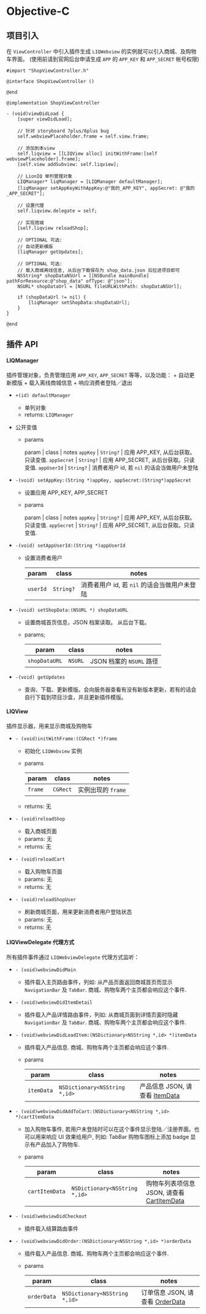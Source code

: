 # Objective-C

## 项目引入

在 `ViewController` 中引入插件生成 `LIQWebview` 的实例就可以引入商城、及购物车界面。
(使用前请到官网后台申请生成 `APP` 的 `APP_KEY` 和 `APP_SECRET` 帐号权限)

````
#import "ShopViewController.h"

@interface ShopViewController ()

@end

@implementation ShopViewController

- (void)viewDidLoad {
    [super viewDidLoad];
    
    // 针对 storyboard 7plus/6plus bug
    self.webviewPlaceholder.frame = self.view.frame;

    // 添加到本view
    self.liqview = [[LIQView alloc] initWithFrame:[self webviewPlaceholder].frame];
    [self.view addSubview: self.liqview];

    // LionIQ 单列管理对象
    LIQManager* liqManager = [LIQManager defaultManager];
    [liqManager setAppKeyWithAppKey:@"我的_APP_KEY", appSecret: @"我的_APP_SECRET"];

    // 设置代理
    self.liqview.delegate = self;

    // 实现商城
    [self.liqview reloadShop];

    // OPTIONAL 可选: 
    // 自动更新模版
    [liqManager getUpdates];

    // OPTIONAL 可选: 
    // 载入商城离线信息, 从后台下载保存为 shop_data.json 后拉进项目即可
    NSString* shopDataNSUrl = [[NSBundle mainBundle] pathForResource:@"shop_data" ofType: @"json"];
    NSURL* shopDataUrl = [NSURL fileURLWithPath: shopDataNSUrl];

    if (shopDataUrl != nil) {
        [liqManager setShopData:shopDataUrl];
    }
}

@end
````

## 插件 API

#### LIQManager

插件管理对象，负责管理应用 `APP_KEY`, `APP_SECRET` 等等，以及功能：
    + 自动更新模版
    + 载入离线商城信息
    + 响应消费者登陆／退出

- `+(id) defaultManager`
    + 单列对象
    + returns: `LIQManager`

- 公开变值
    + params
    
        param | class | notes
        `appKey` | `String?` | 应用 APP_KEY, 从后台获取。只读变值.
        `appSecret` | `String?` | 应用 APP_SECRET, 从后台获取。只读变值.
        `appUserId` | `String?` | 消费者用户 id, 若 `nil` 的话会当做用户未登陆

- `-(void) setAppKey:(String *)appKey, appSecret:(String*)appSecret`
    + 设置应用 APP_KEY, APP_SECRET
    + params
        
        param | class | notes
        `appKey` | `String?` | 应用 APP_KEY, 从后台获取。只读变值.
        `appSecret` | `String?` | 应用 APP_SECRET, 从后台获取。只读变值.

- `-(void) setAppUserId:(String *)appUserId`
    + 设置消费者用户

        param | class | notes
        ------|-------|--------
        `userId` | `String?` | 消费者用户 id, 若 `nil` 的话会当做用户未登陆

- `-(void) setShopData:(NSURL *) shopDataURL`
    + 设置商城首页信息，JSON 档案读取。 从后台下载。
    + params; 

        param | class | notes
        ------|-------|-------
        `shopDataURL` | `NSURL` | JSON 档案的 `NSURL` 路径

- `-(void) getUpdates`
    + 查询、下载、更新模版。会向服务器查看有没有新版本更新，若有的话会自行下载到项目沙盒，并且更新插件模版。

#### LIQView

插件显示器，用来显示商城及购物车

- `- (void)initWithFrame:(CGRect *)frame`
    + 初始化 `LIQWebview` 实例
    + params

        param | class | notes
        ------|-------|---------
        `frame` | `CGRect` | 实例出现的 `frame`

    + returns: 无

- `- (void)reloadShop`
    + 载入商城页面
    + params: 无
    + returns: 无


- `- (void)reloadCart`
    + 载入购物车页面
    + params: 无        
    + returns: 无

- `- (void)reloadShopUser`
    + 刷新商城页面，用来更新消费者用户登陆状态
    + params: 无        
    + returns: 无

#### LIQViewDelegate 代理方式

所有插件事件通过 `LIQWebviewDelegate` 代理方式监听：

- `- (void)webviewDidMain`
    + 插件载入主页路由事件，列如: 从产品页面返回商城首页而显示 `NavigationBar` 及 `TabBar`. 商城、购物车两个主页都会响应这个事件.

- `- (void)webviewDidItemDetail`
    + 插件载入产品详情路由事件，列如: 从商城页面到详情页面时隐藏 `NavigationBar` 及 `TabBar`.  商城、购物车两个主页都会响应这个事件.

- `- (void)webviewDidLoadItem:(NSDictionary<NSString *,id> *)itemData`
    + 插件载入产品信息.  商城、购物车两个主页都会响应这个事件.
    + params
        
        param | class | notes
        ------|-------|---------
        `itemData` | `NSDictionary<NSString *,id>` | 产品信息 JSON, 请查看 [ItemData](json_objects.md)

- `- (void)webviewDidAddToCart:(NSDictionary<NSString *,id> *)cartItemData`
    + 加入购物车事件, 若用户未登陆时可以在这个事件显示登陆／注册界面。也可以用来响应 UI 效果给用户, 列如: TabBar 购物车图标上添加 badge 显示有产品加入了购物车. 
    + params
        
        param | class | notes
        ------|-------|---------
        `cartItemData` | `NSDictionary<NSString *,id>` | 购物车列表项信息 JSON, 请查看 [CartItemData](json_objects.md)

- `- (void)webviewDidCheckout`
    + 插件载入结算路由事件

- `- (void)webviewDidOrder:(NSDictionary<NSString *,id> *)orderData`
    + 插件载入产品信息.  商城、购物车两个主页都会响应这个事件.
    + params
        
        param | class | notes
        ------|-------|---------
        `orderData` | `NSDictionary<NSString *,id>` | 订单信息 JSON, 请查看 [OrderData](json_objects.md)


